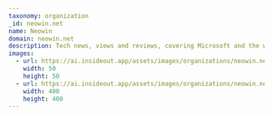 ```yaml
---
taxonomy: organization
_id: neowin.net
name: Neowin
domain: neowin.net
description: Tech news, views and reviews, covering Microsoft and the world of tech.
images:
  - url: https://ai.insideout.app/assets/images/organizations/neowin.net-50x50.jpg
    width: 50
    height: 50
  - url: https://ai.insideout.app/assets/images/organizations/neowin.net-400x400.jpg
    width: 400
    height: 400
---
```

